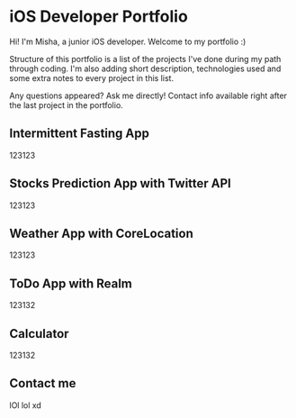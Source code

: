 # iOS Developer Portfolio
Hi! I'm Misha, a junior iOS developer. Welcome to my portfolio :)

Structure of this portfolio is a list of the projects I've done during my path through coding. I'm also adding short description, technologies used and some extra notes to every project in this list. 

Any questions appeared? Ask me directly! Contact info available right after the last project in the portfolio.

## Intermittent Fasting App

123123

## Stocks Prediction App with Twitter API

123123

## Weather App with CoreLocation

123123

## ToDo App with Realm

123132

## Calculator

123132

## Contact me

lOl lol xd
